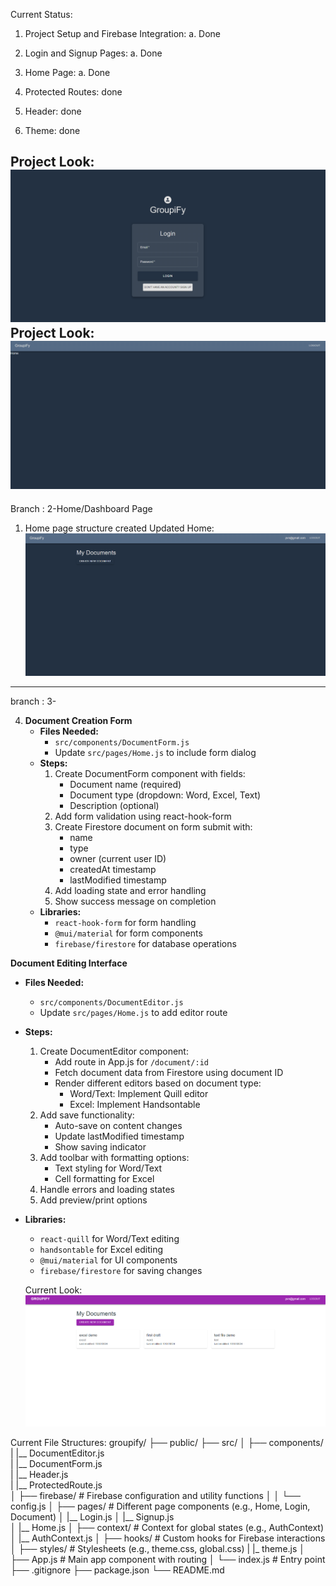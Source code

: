 Current Status: 
1. Project Setup and Firebase Integration:
    a. Done
2. Login and Signup Pages:
    a. Done
3. Home Page:
    a. Done

4. Protected Routes: done
5. Header: done
6. Theme: done

Project Look: ![Login.js](image.png)
Project Look: ![Home.js](image-1.png)
-------------------
Branch : 2-Home/Dashboard Page
1. Home page structure created
Updated Home:
![Updated Home](image-2.png)

------------------------------
branch : 3-

4. **Document Creation Form**
   - **Files Needed:**
     - `src/components/DocumentForm.js`
     - Update `src/pages/Home.js` to include form dialog
   - **Steps:**
     1. Create DocumentForm component with fields:
        - Document name (required)
        - Document type (dropdown: Word, Excel, Text)
        - Description (optional)
     2. Add form validation using react-hook-form
     3. Create Firestore document on form submit with:
        - name
        - type 
        - owner (current user ID)
        - createdAt timestamp
        - lastModified timestamp
     4. Add loading state and error handling
     5. Show success message on completion
   - **Libraries:** 
     - `react-hook-form` for form handling
     - `@mui/material` for form components
     - `firebase/firestore` for database operations


**Document Editing Interface**
   - **Files Needed:**
     - `src/components/DocumentEditor.js`
     - Update `src/pages/Home.js` to add editor route
   - **Steps:**
     1. Create DocumentEditor component:
        - Add route in App.js for `/document/:id`
        - Fetch document data from Firestore using document ID
        - Render different editors based on document type:
          - Word/Text: Implement Quill editor
          - Excel: Implement Handsontable
     2. Add save functionality:
        - Auto-save on content changes
        - Update lastModified timestamp
        - Show saving indicator
     3. Add toolbar with formatting options:
        - Text styling for Word/Text
        - Cell formatting for Excel
     4. Handle errors and loading states
     5. Add preview/print options
   - **Libraries:** 
     - `react-quill` for Word/Text editing
     - `handsontable` for Excel editing
     - `@mui/material` for UI components
     - `firebase/firestore` for saving changes


     Current Look: ![alt text](image-3.png)

Current File Structures:
groupify/
├── public/
├── src/
│   ├── components/  
|         |__ DocumentEditor.js  
|         |__ DocumentForm.js  
|         |__ Header.js  
|         |__ ProtectedRoute.js  
│   ├── firebase/               # Firebase configuration and utility functions
│   │   └── config.js
│   ├── pages/                  # Different page components (e.g., Home, Login, Document)
│       |__ Login.js
│       |__ Signup.js   
│       |__ Home.js
│   ├── context/                # Context for global states (e.g., AuthContext)
│       |__ AuthContext.js
│   ├── hooks/                  # Custom hooks for Firebase interactions
│   ├── styles/                 # Stylesheets (e.g., theme.css, global.css)
|         |_ theme.js
│   ├── App.js                  # Main app component with routing
│   └── index.js                # Entry point
├── .gitignore
├── package.json
└── README.md


<!-- Currnt File structure -->




